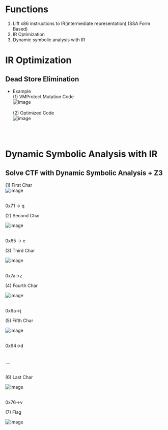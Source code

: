 # Functions
1. Lift x86 instructions to IR(intermediate representation) (SSA Form Based)
2. IR Optimization
3. Dynamic symbolic analysis with IR

# IR Optimization
## Dead Store Elimination

- Example<br>
(1) VMProtect Mutation Code<br>
![image](https://github.com/DoubleS1405/x86_Optimizing/assets/15829327/ad1eb2fd-44e9-40b7-bb43-a50554cd8efb)<br><br>
(2) Optimized Code <br>
![image](https://github.com/DoubleS1405/x86_Optimizing/assets/15829327/691a1703-4d8c-40d1-88f4-3089e73827e0)<br><br>
<br>

# Dynamic Symbolic Analysis with IR
## Solve CTF with Dynamic Symbolic Analysis + Z3

(1) First Char<br>
![image](https://github.com/DoubleS1405/x88Solve_x64dbgPlugin/assets/15829327/52413d62-f633-4656-bdda-57e205318a5b) <br><br>

0x71 -> q  <br>

(2) Second Char<br>

![image](https://github.com/DoubleS1405/x88Solve_x64dbgPlugin/assets/15829327/e9ab8eed-a020-4e8c-86f0-b4c79dd06128) <br><br>

0x65 -> e  <br>

(3) Third Char<br>

![image](https://github.com/DoubleS1405/x88Solve_x64dbgPlugin/assets/15829327/0176a0f2-3654-401d-aa5f-7d323a153656) <br><br>

0x7a->z  <br>

(4) Fourth Char<br>

![image](https://github.com/DoubleS1405/x88Solve_x64dbgPlugin/assets/15829327/b9f55688-5754-4830-a86e-2c3e8d395c1c) <br><br>

0x6a->j  <br>

(5) Fifth Char<br>

![image](https://github.com/DoubleS1405/x88Solve_x64dbgPlugin/assets/15829327/6f2e5e14-1467-4697-9f25-cc8e991b86be) <br><br>

0x64->d  <br>
<br>
<br>
....
<br>
<br>

(6) Last Char <br>

![image](https://github.com/DoubleS1405/x88Solve_x64dbgPlugin/assets/15829327/c01ce384-6970-4a0c-8892-fb4772b5e868) <br><br>

0x76->v <br>


(7) Flag <br>

![image](https://github.com/DoubleS1405/x88Solve_x64dbgPlugin/assets/15829327/769baa6f-8dec-4741-afce-9ec01734039f) <br><br>


